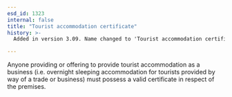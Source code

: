 ```yaml
---
esd_id: 1323
internal: false
title: "Tourist accommodation certificate"
history: >-
  Added in version 3.09. Name changed to 'Tourist accommodation certificate' in version 4.00.

---
```


Anyone providing or offering to provide tourist accommodation as a business (i.e. overnight sleeping accommodation for tourists provided by way of a trade or business) must possess a valid certificate in respect of the premises.

